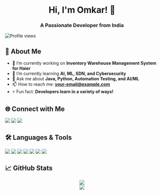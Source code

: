 <h1 align="center"> Hi, I'm Omkar! 👋</h1>
<h3 align="center">A Passionate Developer from India</h3>

![Profile views](https://komarev.com/ghpvc/?username=Omkarok2510&label=Profile%20views&color=0e75b6&style=flat)

## 🚀 About Me

- 🔭 I’m currently working on **Inventory Warehouse Management System for Haier**
- 🌱 I’m currently learning **AI, ML, SDN, and Cybersecurity**
- 💬 Ask me about **Java, Python, Automation Testing, and AI/ML**
- 📫 How to reach me: **your-email@example.com**
- ⚡ Fun fact: **Developers learn in a variety of ways!**


## 🌐 Connect with Me
<p align="left">
<a href="https://twitter.com/yourhandle" target="_blank"><img src="https://img.shields.io/badge/Twitter-%231DA1F2.svg?style=for-the-badge&logo=Twitter&logoColor=white"/></a>
<a href="https://linkedin.com/in/yourhandle" target="_blank"><img src="https://img.shields.io/badge/LinkedIn-%230A66C2.svg?style=for-the-badge&logo=linkedin&logoColor=white"/></a>
<a href="https://instagram.com/yourhandle" target="_blank"><img src="https://img.shields.io/badge/Instagram-%23E4405F.svg?style=for-the-badge&logo=instagram&logoColor=white"/></a>
</p>


## 🛠 Languages & Tools
<p align="left"> 
  <img src="https://img.shields.io/badge/Python-3776AB?style=for-the-badge&logo=python&logoColor=white"/>
  <img src="https://img.shields.io/badge/Java-007396?style=for-the-badge&logo=java&logoColor=white"/>
  <img src="https://img.shields.io/badge/JavaScript-F7DF1E?style=for-the-badge&logo=javascript&logoColor=black"/>
  <img src="https://img.shields.io/badge/HTML5-E34F26?style=for-the-badge&logo=html5&logoColor=white"/>
  <img src="https://img.shields.io/badge/CSS3-1572B6?style=for-the-badge&logo=css3&logoColor=white"/>
  <img src="https://img.shields.io/badge/Linux-FCC624?style=for-the-badge&logo=linux&logoColor=black"/>
  <img src="https://img.shields.io/badge/MySQL-4479A1?style=for-the-badge&logo=mysql&logoColor=white"/>
</p>


## 📈 GitHub Stats
<p align="center">
  <img src="https://github-readme-stats.vercel.app/api?username=Omkarok2510&show_icons=true&theme=dark" />
  <br>
  <img src="https://github-readme-stats.vercel.app/api/top-langs/?username=Omkarok2510&layout=compact&theme=dark" />
</p>
